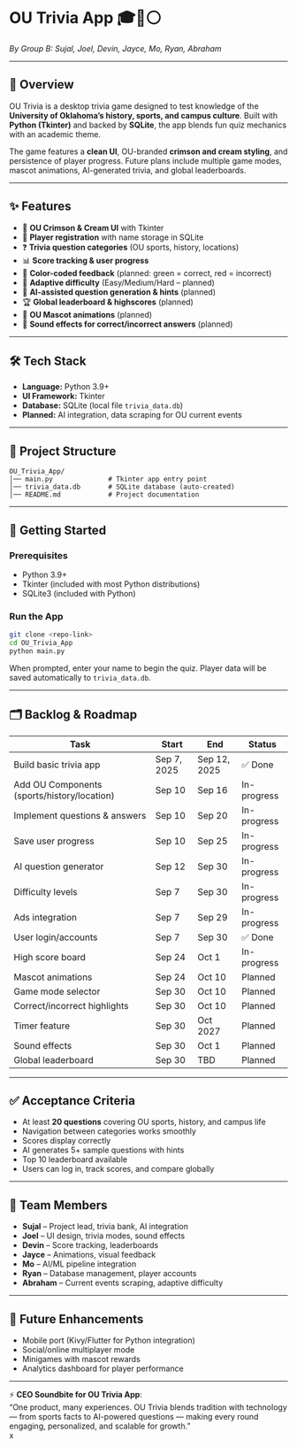 # OU Trivia App 🎓🔴⚪️  
*By Group B: Sujal, Joel, Devin, Jayce, Mo, Ryan, Abraham*

---

## 📖 Overview
OU Trivia is a desktop trivia game designed to test knowledge of the **University of Oklahoma’s history, sports, and campus culture**. Built with **Python (Tkinter)** and backed by **SQLite**, the app blends fun quiz mechanics with an academic theme.  

The game features a **clean UI**, OU-branded **crimson and cream styling**, and persistence of player progress. Future plans include multiple game modes, mascot animations, AI-generated trivia, and global leaderboards.

---

## ✨ Features
- 🎨 **OU Crimson & Cream UI** with Tkinter  
- 👤 **Player registration** with name storage in SQLite  
- ❓ **Trivia question categories** (OU sports, history, locations)  
- 📊 **Score tracking & user progress**  
- 🚦 **Color-coded feedback** (planned: green = correct, red = incorrect)  
- 🧠 **Adaptive difficulty** (Easy/Medium/Hard – planned)  
- 🤖 **AI-assisted question generation & hints** (planned)  
- 🏆 **Global leaderboard & highscores** (planned)  
- 🐧 **OU Mascot animations** (planned)  
- 🔔 **Sound effects for correct/incorrect answers** (planned)  

---

## 🛠 Tech Stack
- **Language:** Python 3.9+  
- **UI Framework:** Tkinter  
- **Database:** SQLite (local file `trivia_data.db`)  
- **Planned:** AI integration, data scraping for OU current events  

---

## 📂 Project Structure
```
OU_Trivia_App/
│── main.py              # Tkinter app entry point
│── trivia_data.db       # SQLite database (auto-created)
│── README.md            # Project documentation
```

---

## 🚀 Getting Started

### Prerequisites
- Python 3.9+
- Tkinter (included with most Python distributions)
- SQLite3 (included with Python)

### Run the App
```bash
git clone <repo-link>
cd OU_Trivia_App
python main.py
```

When prompted, enter your name to begin the quiz. Player data will be saved automatically to `trivia_data.db`.

---

## 🗂 Backlog & Roadmap
| Task | Start | End | Status |
|------|-------|-----|--------|
| Build basic trivia app | Sep 7, 2025 | Sep 12, 2025 | ✅ Done |
| Add OU Components (sports/history/location) | Sep 10 | Sep 16 | In-progress |
| Implement questions & answers | Sep 10 | Sep 20 | In-progress |
| Save user progress | Sep 10 | Sep 25 | In-progress |
| AI question generator | Sep 12 | Sep 30 | In-progress |
| Difficulty levels | Sep 7 | Sep 30 | In-progress |
| Ads integration | Sep 7 | Sep 29 | In-progress |
| User login/accounts | Sep 7 | Sep 30 | ✅ Done |
| High score board | Sep 24 | Oct 1 | In-progress |
| Mascot animations | Sep 24 | Oct 10 | Planned |
| Game mode selector | Sep 30 | Oct 10 | Planned |
| Correct/incorrect highlights | Sep 30 | Oct 10 | Planned |
| Timer feature | Sep 30 | Oct 2027 | Planned |
| Sound effects | Sep 30 | Oct 1 | Planned |
| Global leaderboard | Sep 30 | TBD | Planned |

---

## ✅ Acceptance Criteria
- At least **20 questions** covering OU sports, history, and campus life  
- Navigation between categories works smoothly  
- Scores display correctly  
- AI generates 5+ sample questions with hints  
- Top 10 leaderboard available  
- Users can log in, track scores, and compare globally  

---

## 👥 Team Members
- **Sujal** – Project lead, trivia bank, AI integration  
- **Joel** – UI design, trivia modes, sound effects  
- **Devin** – Score tracking, leaderboards  
- **Jayce** – Animations, visual feedback  
- **Mo** – AI/ML pipeline integration   
- **Ryan** – Database management, player accounts  
- **Abraham** – Current events scraping, adaptive difficulty  

---

## 📌 Future Enhancements
- Mobile port (Kivy/Flutter for Python integration)  
- Social/online multiplayer mode  
- Minigames with mascot rewards  
- Analytics dashboard for player performance  

---

⚡ **CEO Soundbite for OU Trivia App**:  
“One product, many experiences. OU Trivia blends tradition with technology — from sports facts to AI-powered questions — making every round engaging, personalized, and scalable for growth.”  
x
